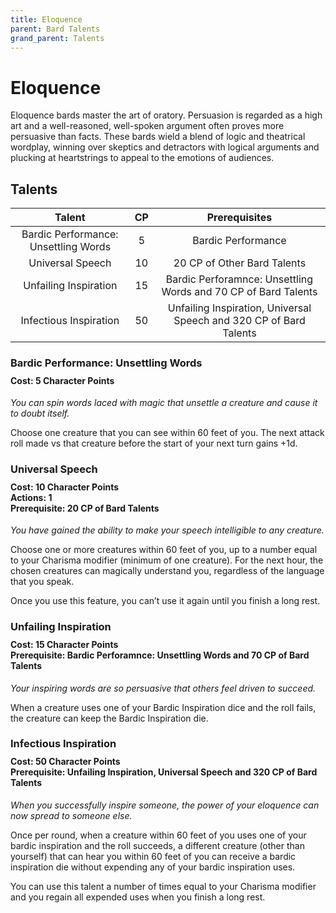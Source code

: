 ```yaml
---
title: Eloquence
parent: Bard Talents
grand_parent: Talents
---
```


# Eloquence
Eloquence bards master the art of oratory. Persuasion is regarded as a high art and a well-reasoned, well-spoken argument often proves more persuasive than facts. These bards wield a blend of logic and theatrical wordplay, winning over skeptics and detractors with logical arguments and plucking at heartstrings to appeal to the emotions of audiences.

## Talents

| Talent | CP | Prerequisites |
|:------:|:--:|:-------------:|
| Bardic Performance: Unsettling Words | 5 | Bardic Performance |
| Universal Speech                     | 10 | 20 CP of Other Bard Talents |
| Unfailing Inspiration                | 15 | Bardic Perforamnce: Unsettling Words and 70 CP of Bard Talents |
| Infectious Inspiration               | 50 | Unfailing Inspiration, Universal Speech and 320 CP of Bard Talents |

### Bardic Performance: Unsettling Words

<div style="margin-top:-10px;"></div>

#### **Cost:** 5 Character Points
*You can spin words laced with magic that unsettle a creature and cause it to doubt itself.*

Choose one creature that you can see within 60 feet of you. The next attack roll made vs that creature before the start of your next turn gains +1d.

### Universal Speech

<div style="margin-top:-10px;"></div>

#### **Cost:** 10 Character Points<br>**Actions:** 1<br>**Prerequisite:** 20 CP of Bard Talents
*You have gained the ability to make your speech intelligible to any creature.*

Choose one or more creatures within 60 feet of you, up to a number equal to your Charisma modifier (minimum of one creature). For the next hour, the chosen creatures can magically understand you, regardless of the language that you speak.

Once you use this feature, you can’t use it again until you finish a long rest.

### Unfailing Inspiration

<div style="margin-top:-10px;"></div>

#### **Cost:** 15 Character Points<br>**Prerequisite:** Bardic Perforamnce: Unsettling Words and 70 CP of Bard Talents
*Your inspiring words are so persuasive that others feel driven to succeed.*

When a creature uses one of your Bardic Inspiration dice and the roll fails, the creature can keep the Bardic Inspiration die.

### Infectious Inspiration

<div style="margin-top:-10px;"></div>

#### **Cost:** 50 Character Points<br>**Prerequisite:** Unfailing Inspiration, Universal Speech and 320 CP of Bard Talents
*When you successfully inspire someone, the power of your eloquence can now spread to someone else.*

Once per round, when a creature within 60 feet of you uses one of your bardic inspiration and the roll succeeds, a different creature (other than yourself) that can hear you within 60 feet of you can receive a bardic inspiration die without expending any of your bardic inspiration uses.

You can use this talent a number of times equal to your Charisma modifier and you regain all expended uses when you finish a long rest.
